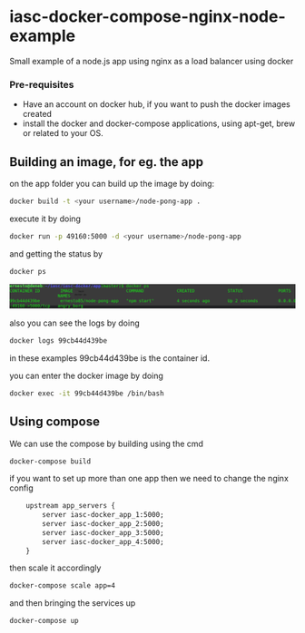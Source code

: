 # iasc-docker-compose-nginx-node-example
Small example of a node.js app using nginx as a load balancer using docker

### Pre-requisites

- Have an account on docker hub, if you want to push the docker images created
- install the docker and docker-compose applications, using apt-get, brew or related to your OS.

## Building an image, for eg. the app

on the app folder you can build up the image by doing:

```bash
docker build -t <your username>/node-pong-app .
```

execute it by doing 

```bash
docker run -p 49160:5000 -d <your username>/node-pong-app
```

and getting the status by

```bash
docker ps
```

![alt text](https://raw.githubusercontent.com/arquitecturas-concurrentes/iasc-docker-compose-nginx-node-example/master/Screenshot_2018-11-20_17-43-40.png?token=AA_0D5M_wXfGg0ZwzVf1NflEdGzbgrLsks5b_a69wA%3D%3D)


also you can see the logs by doing

```bash
docker logs 99cb44d439be
```

in these examples 99cb44d439be is the container id.

you can enter the docker image by doing 

```bash
docker exec -it 99cb44d439be /bin/bash
```


## Using compose

We can use the compose by building using the cmd 

```bash
docker-compose build
```

if you want to set up more than one app then we need to change the nginx config


```
    upstream app_servers {
        server iasc-docker_app_1:5000;
        server iasc-docker_app_2:5000;
        server iasc-docker_app_3:5000;
        server iasc-docker_app_4:5000;
    }
```

then scale it accordingly

```bash
docker-compose scale app=4
```

and then bringing the services up

```bash
docker-compose up
```
